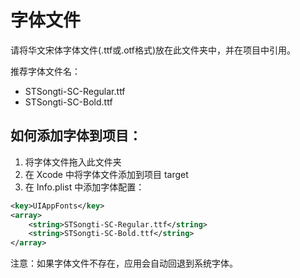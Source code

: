 # 字体文件

请将华文宋体字体文件(.ttf或.otf格式)放在此文件夹中，并在项目中引用。

推荐字体文件名：
- STSongti-SC-Regular.ttf
- STSongti-SC-Bold.ttf

## 如何添加字体到项目：

1. 将字体文件拖入此文件夹
2. 在 Xcode 中将字体文件添加到项目 target
3. 在 Info.plist 中添加字体配置：

```xml
<key>UIAppFonts</key>
<array>
    <string>STSongti-SC-Regular.ttf</string>
    <string>STSongti-SC-Bold.ttf</string>
</array>
```

注意：如果字体文件不存在，应用会自动回退到系统字体。 